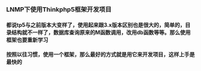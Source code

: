 ### LNMP下使用Thinkphp5框架开发项目

#### 都说tp5与之前版本大变样了，使用起来跟3.x版本区别也是很大的，简单的，目录结构就不一样了，数据库查询原来的M函数调用，改用db函数等等。那么使用框架也要重新学习

#### 按照以往习惯，使用一个框架，那么最好的方式就是用它来开发项目，这样上手是最快的